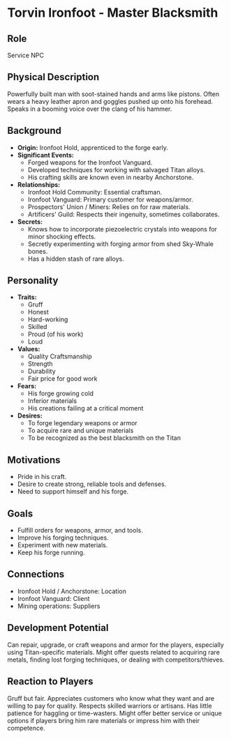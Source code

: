 # Torvin Ironfoot - Master Blacksmith

## Role
Service NPC

## Physical Description
Powerfully built man with soot-stained hands and arms like pistons. Often wears a heavy leather apron and goggles pushed up onto his forehead. Speaks in a booming voice over the clang of his hammer.

## Background
- **Origin:** Ironfoot Hold, apprenticed to the forge early.
- **Significant Events:**
  - Forged weapons for the Ironfoot Vanguard.
  - Developed techniques for working with salvaged Titan alloys.
  - His crafting skills are known even in nearby Anchorstone.
- **Relationships:**
  - Ironfoot Hold Community: Essential craftsman.
  - Ironfoot Vanguard: Primary customer for weapons/armor.
  - Prospectors' Union / Miners: Relies on for raw materials.
  - Artificers' Guild: Respects their ingenuity, sometimes collaborates.
- **Secrets:**
  - Knows how to incorporate piezoelectric crystals into weapons for minor shocking effects.
  - Secretly experimenting with forging armor from shed Sky-Whale bones.
  - Has a hidden stash of rare alloys.

## Personality
- **Traits:**
  - Gruff
  - Honest
  - Hard-working
  - Skilled
  - Proud (of his work)
  - Loud
- **Values:**
  - Quality Craftsmanship
  - Strength
  - Durability
  - Fair price for good work
- **Fears:**
  - His forge growing cold
  - Inferior materials
  - His creations failing at a critical moment
- **Desires:**
  - To forge legendary weapons or armor
  - To acquire rare and unique materials
  - To be recognized as the best blacksmith on the Titan

## Motivations
- Pride in his craft.
- Desire to create strong, reliable tools and defenses.
- Need to support himself and his forge.

## Goals
- Fulfill orders for weapons, armor, and tools.
- Improve his forging techniques.
- Experiment with new materials.
- Keep his forge running.

## Connections
- Ironfoot Hold / Anchorstone: Location
- Ironfoot Vanguard: Client
- Mining operations: Suppliers

## Development Potential
Can repair, upgrade, or craft weapons and armor for the players, especially using Titan-specific materials. Might offer quests related to acquiring rare metals, finding lost forging techniques, or dealing with competitors/thieves.

## Reaction to Players
Gruff but fair. Appreciates customers who know what they want and are willing to pay for quality. Respects skilled warriors or artisans. Has little patience for haggling or time-wasters. Might offer better service or unique options if players bring him rare materials or impress him with their competence.
